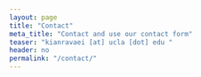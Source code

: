 ```yaml
---
layout: page
title: "Contact"
meta_title: "Contact and use our contact form"
teaser: "kianravaei [at] ucla [dot] edu "
header: no
permalink: "/contact/"
---
```


